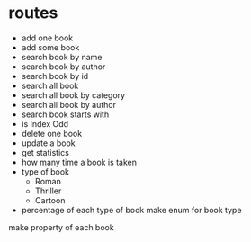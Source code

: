 # routes
- add one book
- add some book
- search book by name
- search book by author
- search book by id
- search all book
- search all book by category
- search all book by author
- search book starts with
- is Index Odd
- delete one book
- update a book
- get statistics
- how many time a book is taken
- type of book
  - Roman
  - Thriller
  - Cartoon
- percentage of each type of book
make enum for book type

make property of each book
